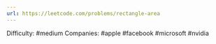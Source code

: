 ```yaml
---
url: https://leetcode.com/problems/rectangle-area
---
```


Difficulty: #medium
Companies: #apple #facebook #microsoft #nvidia